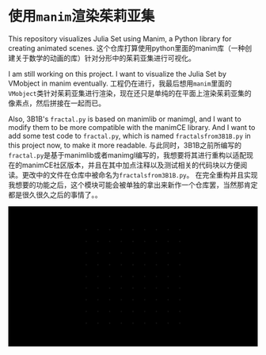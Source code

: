 # 使用`manim`渲染茱莉亚集
This repository visualizes Julia Set using Manim, a Python library for creating animated scenes.
这个仓库打算使用python里面的manim库（一种创建关于数学的动画的库）针对分形中的茱莉亚集进行可视化。

I am still working on this project. I want to visualize the Julia Set by VMobject in manim eventually.
工程仍在进行，我最后想用`manim`里面的`VMobject`类针对茱莉亚集进行渲染，现在还只是单纯的在平面上渲染茱莉亚集的像素点，然后拼接在一起而已。

Also, 3B1B's `fractal.py` is based on manimlib or manimgl, and I want to modify them to be more compatible with the manimCE library. And I want to add some test code to `fractal.py`, which is named `fractalsfrom3B1B.py` in this project now,  to make it more readable.
与此同时，3B1B之前所编写的`fractal.py`是基于manimlib或者manimgl编写的，我想要将其进行重构以适配现在的manimCE社区版本，并且在其中加点注释以及测试相关的代码块以方便阅读。更改中的文件在仓库中被命名为`fractalsfrom3B1B.py`。
在完全重构并且实现我想要的功能之后，这个模块可能会被单独的拿出来新作一个仓库罢，当然那肯定都是很久很久之后的事情了。。

![Image text](RenderCover2_ManimCE_v0.17.3.gif)